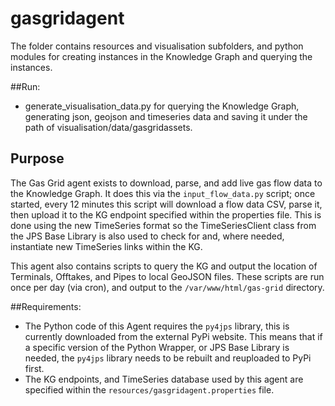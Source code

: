# gasgridagent

The folder contains resources and visualisation subfolders, and python modules for creating instances in
the Knowledge Graph and querying the instances.

##Run:
+ generate_visualisation_data.py for querying the Knowledge Graph, generating json, geojson and timeseries data and saving it under the path of visualisation/data/gasgridassets.

## Purpose

The Gas Grid agent exists to download, parse, and add live gas flow data to the Knowledge Graph. It does this via the `input_flow_data.py` script; once started, every 12 minutes this script will download a flow data CSV, parse it, then upload it to the KG endpoint specified within the properties file. This is done using the new TimeSeries format so the TimeSeriesClient class from the JPS Base Library is also used to check for and, where needed, instantiate new TimeSeries links within the KG.

This agent also contains scripts to query the KG and output the location of Terminals, Offtakes, and Pipes to local GeoJSON files. These scripts are run once per day (via cron), and output to the `/var/www/html/gas-grid` directory. 

##Requirements:
+ The Python code of this Agent requires the `py4jps` library, this is currently downloaded from the external PyPi website. This means that if a specific version of the Python Wrapper, or JPS Base Library is needed, the `py4jps` library needs to be rebuilt and reuploaded to PyPi first.
+ The KG endpoints, and TimeSeries database used by this agent are specified within the `resources/gasgridagent.properties` file.
